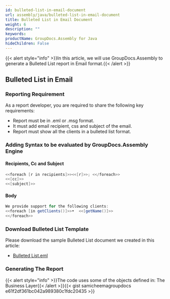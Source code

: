 ```yaml
---
id: bulleted-list-in-email-document
url: assembly/java/bulleted-list-in-email-document
title: Bulleted List in Email Document
weight: 6
description: ""
keywords: 
productName: GroupDocs.Assembly for Java
hideChildren: False
---
```

{{< alert style="info" >}}In this article, we will use GroupDocs.Assembly to generate a Bulleted List report in Email format.{{< /alert >}}

## Bulleted List in Email

### Reporting Requirement

As a report developer, you are required to share the following key requirements:

*   Report must be in .eml or .msg format.
*   It must add email recipient, css and subject of the email.
*   Report must show all the clients in a bulleted list format.

### Adding Syntax to be evaluated by GroupDocs.Assembly Engine

#### Recipients, Cc and Subject

```java
<<foreach [r in recipients]>><<[r]>>; <</foreach>>
<<[cc]>>
<<[subject]>>

```

#### Body

```java
We provide support for the following clients:
<<foreach [in getClients()]>>•	<<[getName()]>>
<</foreach>>

```

### Download Bulleted List Template

Please download the sample Bulleted List document we created in this article:

*   [Bulleted List.eml](https://raw.githubusercontent.com/groupdocs-assembly/GroupDocs.Assembly-for-Java/master/Examples/GroupDocs.Assembly.Examples.Java/Data/Storage/Email%20Templates/Bulleted%20List.eml?raw=true)

### Generating The Report

{{< alert style="info" >}}The code uses some of the objects defined in: The Business Layer{{< /alert >}}{{< gist samicheemagroupdocs e61f2df361bc042a989380c1fdc20435 >}}


